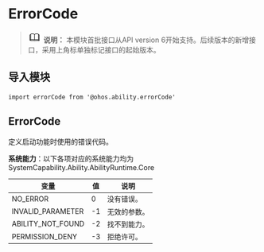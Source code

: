 # ErrorCode

> ![icon-note.gif](public_sys-resources/icon-note.gif) **说明：**
> 本模块首批接口从API version 6开始支持。后续版本的新增接口，采用上角标单独标记接口的起始版本。

## 导入模块

```
import errorCode from '@ohos.ability.errorCode'
```

## ErrorCode

定义启动功能时使用的错误代码。

**系统能力**：以下各项对应的系统能力均为SystemCapability.Ability.AbilityRuntime.Core

| 变量                             | 值    | 说明                                       |
| ------------------------------ | ---- | ---------------------------------------- |
| NO_ERROR         | 0    | 没有错误。   |
| INVALID_PARAMETER | -1   | 无效的参数。 |
| ABILITY_NOT_FOUND | -2   | 找不到能力。 |
| PERMISSION_DENY   | -3   | 拒绝许可。   |